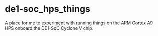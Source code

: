 # de1-soc_hps_things
A place for me to experiment with running things on the ARM Cortex A9 HPS onboard the DE1-SoC Cyclone V chip.
